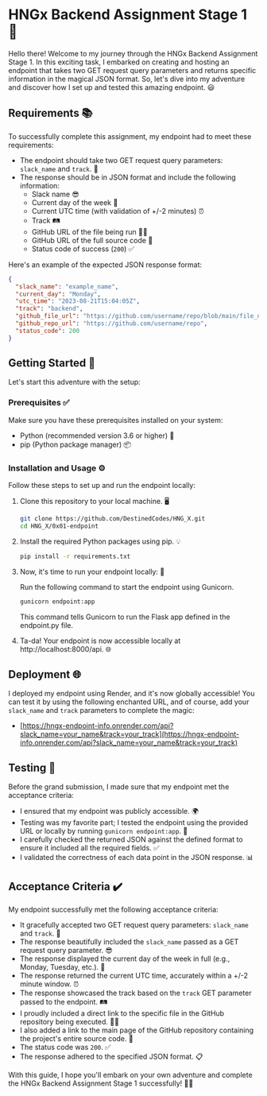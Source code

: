 # HNGx Backend Assignment Stage 1 🚀

Hello there! Welcome to my journey through the HNGx Backend Assignment Stage 1. In this exciting task, I embarked on creating and hosting an endpoint that takes two GET request query parameters and returns specific information in the magical JSON format. So, let's dive into my adventure and discover how I set up and tested this amazing endpoint. 😃

## Requirements 📚
To successfully complete this assignment, my endpoint had to meet these requirements:

- The endpoint should take two GET request query parameters: `slack_name` and `track`. 🚀
- The response should be in JSON format and include the following information:
  - Slack name 😎
  - Current day of the week 📅
  - Current UTC time (with validation of +/-2 minutes) ⏰
  - Track 🛤️
  - GitHub URL of the file being run 🐱‍💻
  - GitHub URL of the full source code 📂
  - Status code of success (`200`) ✅

Here's an example of the expected JSON response format:
```json
{
  "slack_name": "example_name",
  "current_day": "Monday",
  "utc_time": "2023-08-21T15:04:05Z",
  "track": "backend",
  "github_file_url": "https://github.com/username/repo/blob/main/file_name.ext",
  "github_repo_url": "https://github.com/username/repo",
  "status_code": 200
}
```

## Getting Started 🚀
Let's start this adventure with the setup:

### Prerequisites ✅
Make sure you have these prerequisites installed on your system:

- Python (recommended version 3.6 or higher) 🐍
- pip (Python package manager) 📦

### Installation and Usage ⚙️
Follow these steps to set up and run the endpoint locally:

1. Clone this repository to your local machine. 🖥️

   ```bash
   git clone https://github.com/DestinedCodes/HNG_X.git
   cd HNG_X/0x01-endpoint
   ```

2. Install the required Python packages using pip. 💡

   ```bash
   pip install -r requirements.txt
   ```

3. Now, it's time to run your endpoint locally: 🚀

   Run the following command to start the endpoint using Gunicorn.

   ```bash
   gunicorn endpoint:app
   ```
   This command tells Gunicorn to run the Flask app defined in the endpoint.py file.

5. Ta-da! Your endpoint is now accessible locally at http://localhost:8000/api. 🌐

## Deployment 🌐
I deployed my endpoint using Render, and it's now globally accessible! You can test it by using the following enchanted URL, and of course, add your `slack_name` and `track` parameters to complete the magic:

- [https://hngx-endpoint-info.onrender.com/api?slack_name=your_name&track=your_track](https://hngx-endpoint-info.onrender.com/api?slack_name=your_name&track=your_track)

## Testing 🧪
Before the grand submission, I made sure that my endpoint met the acceptance criteria:

- I ensured that my endpoint was publicly accessible. 🌍
- Testing was my favorite part; I tested the endpoint using the provided URL or locally by running `gunicorn endpoint:app`. 🚀
- I carefully checked the returned JSON against the defined format to ensure it included all the required fields. ✅
- I validated the correctness of each data point in the JSON response. 📊

## Acceptance Criteria ✔️
My endpoint successfully met the following acceptance criteria:

- It gracefully accepted two GET request query parameters: `slack_name` and `track`. 🚀
- The response beautifully included the `slack_name` passed as a GET request query parameter. 😎
- The response displayed the current day of the week in full (e.g., Monday, Tuesday, etc.). 📅
- The response returned the current UTC time, accurately within a +/-2 minute window. ⏰
- The response showcased the track based on the `track` GET parameter passed to the endpoint. 🛤️
- I proudly included a direct link to the specific file in the GitHub repository being executed. 🐱‍💻
- I also added a link to the main page of the GitHub repository containing the project's entire source code. 📂
- The status code was `200`. ✅
- The response adhered to the specified JSON format. 📋

With this guide, I hope you'll embark on your own adventure and complete the HNGx Backend Assignment Stage 1 successfully! 🚀✨
